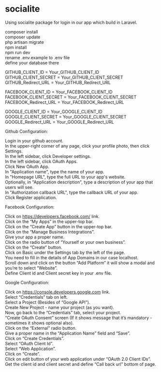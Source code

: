 # socialite
Using socialite package for login in our app which build in Laravel.


composer install <br />
composer update <br />
php artisan migrate <br />
npm install <br />
npm run dev <br />
rename .env.example to .env file <br />
define your database there <br />

GITHUB_CLIENT_ID = Your_GITHUB_CLIENT_ID <br />
GITHUB_CLIENT_SECRET = Your_GITHUB_CLIENT_SECRET <br />
GITHUB_Redirect_URL = Your_GITHUB_Redirect_URL <br />

FACEBOOK_CLIENT_ID = Your_FACEBOOK_CLIENT_ID <br />
FACEBOOK_CLIENT_SECRET = Your_FACEBOOK_CLIENT_SECRET <br />
FACEBOOK_Redirect_URL = Your_FACEBOOK_Redirect_URL <br />

GOOGLE_CLIENT_ID = Your_GOOGLE_CLIENT_ID <br />
GOOGLE_CLIENT_SECRET = Your_GOOGLE_CLIENT_SECRET <br />
GOOGLE_Redirect_URL = Your_GOOGLE_Redirect_URL <br />


Github Configuration: <br />

Login in your github account. <br />
In the upper-right corner of any page, click your profile photo, then click Settings. <br />
In the left sidebar, click Developer settings. <br />
In the left sidebar, click OAuth Apps. <br />
Click New OAuth App. <br />
In "Application name", type the name of your app. <br />
In "Homepage URL", type the full URL to your app's website. <br />
Optionally, in "Application description", type a description of your app that users will see. <br />
In "Authorization callback URL", type the callback URL of your app. <br />
Click Register application. <br />


Facebook Configuration: <br />

Click on https://developers.facebook.com/ link. <br />
Click on the “My Apps” in the upper-top bar. <br />
Click on the “Create App” button in the upper-top bar. <br />
Click on the “Manage Business Integrations”. <br />
Give your app a proper name. <br />
Click on the radio button of “Yourself or your own business”. <br />
Click on the “Create” button. <br />
Click on Basic under the Settings tab by the left of the page. <br />
You need to fill in the details of App Domains in our case localhost. <br />
 Scroll down and click on the button “Add Platform” it will show a modal and you’re to select “Website”. <br />
 Define Client id and Client secret key in your .env file. <br />


Google Configuration: <br />

Click on https://console.developers.google.com link. <br />
Select “Credentials” tab on left. <br />
Select a Project (Besides of “Google API”). <br />
Create New Project - name your project (as you want). <br />
Now, go back to the “Credentials” tab, select your project. <br />
“Create OAuth Consent” screen (If it shows message that it’s mandatory - sometimes it shows optional also). <br />
Click on the “External” radio button. <br />
Give a proper name in the “Application Name” field and “Save”. <br />
Click on “Create Credentials”. <br />
 Select “OAuth Client Id”. <br />
 Select “Web Application”. <br />
 Click on “Create”. <br />
 Click on edit button of your web application under “OAuth 2.0 Client IDs”. <br />
 Get the client id and client secret and define “Call back url” bottom of page.

